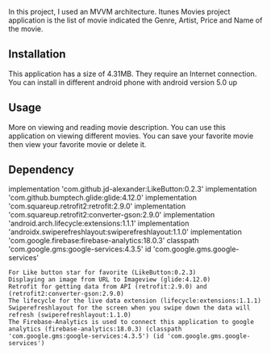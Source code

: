 In this project, I used an MVVM architecture. Itunes Movies project application is the list of movie indicated the Genre, Artist, Price and Name of the movie.


## Installation

This application has a size of 4.31MB. They require an Internet connection. You can install in different android phone with android version 5.0 up

## Usage

More on viewing and reading movie description. You can use this application on viewing different movies. You can save your favorite movie then view your favorite movie or delete it.

## Dependency

implementation 'com.github.jd-alexander:LikeButton:0.2.3'
implementation 'com.github.bumptech.glide:glide:4.12.0'
implementation 'com.squareup.retrofit2:retrofit:2.9.0'
implementation 'com.squareup.retrofit2:converter-gson:2.9.0'
implementation 'android.arch.lifecycle:extensions:1.1.1'
implementation 'androidx.swiperefreshlayout:swiperefreshlayout:1.1.0'
implementation 'com.google.firebase:firebase-analytics:18.0.3'
classpath 'com.google.gms:google-services:4.3.5'
id 'com.google.gms.google-services'



    For Like button star for favorite (LikeButton:0.2.3)
    Displaying an image from URL to Imageview (glide:4.12.0)
    Retrofit for getting data from API (retrofit:2.9.0) and (retrofit2:converter-gson:2.9.0)
    The lifecycle for the live data extension (lifecycle:extensions:1.1.1)
    Swiperefreshlayout for the screen when you swipe down the data will refresh (swiperefreshlayout:1.1.0)
    The Firebase-Analytics is used to connect this application to google analytics (firebase-analytics:18.0.3) (classpath 'com.google.gms:google-services:4.3.5') (id 'com.google.gms.google-services')
